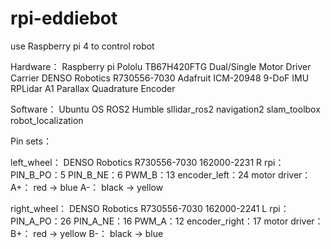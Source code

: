 # rpi-eddiebot
use Raspberry pi 4 to control robot

Hardware：
Raspberry pi 
Pololu TB67H420FTG Dual/Single Motor Driver Carrier 
DENSO Robotics R730556-7030
Adafruit ICM-20948 9-DoF IMU
RPLidar A1
Parallax Quadrature Encoder

Software：
Ubuntu OS 
ROS2 Humble
sllidar_ros2
navigation2
slam_toolbox
robot_localization

Pin sets：

  left_wheel：
    DENSO Robotics R730556-7030 162000-2231 R
    rpi：
      PIN_B_PO：5
      PIN_B_NE：6
      PWM_B：13
      encoder_left：24
    motor driver：
      A+： red → blue
      A-： black → yellow

  right_wheel：
    DENSO Robotics R730556-7030 162000-2241 L
    rpi：
      PIN_A_PO：26
      PIN_A_NE：16
      PWM_A：12
      encoder_right：17
    motor driver：
      B+： red → yellow
      B-： black → blue
